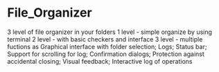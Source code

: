 # File_Organizer
3 level of file organizer in your folders
1 level - simple organize by using terminal
2 level - with basic checkers and interface
3 level - multiple fuctions as Graphical interface with folder selection; Logs; Status bar; Support for scrolling for log; Confirmation dialogs; Protection against accidental closing; Visual feedback; Interactive log of operations
